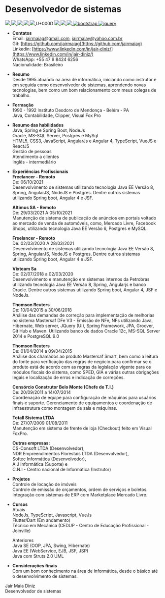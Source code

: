 # Desenvolvedor de sistemas
<a href="https://www.linkedin.com/in/jair-diniz/" alt="linkedin" target="_blank">
<img src="https://img.shields.io/badge/LinkedIn-%230077B5.svg?&style=flat&logo=linkedin&logoColor=white">
</a>
<a href="https://web.whatsapp.com/send?phone=5547984246256&text=Oi%20Jair,%20tudo%20bem?%20Podemos%20conversar?" alt="WhatsApp" target="_blank" rel="noopener noreferrer">
<img src="https://img.shields.io/badge/-WhatsApp-25d366?style=flat&labelColor=25d366&logo=whatsapp&logoColor=white"/>
</a>
<a href="mailto:jairmaiag@gmail.com" alt="gmail" target="_blank">
<img src="https://img.shields.io/badge/-Gmail-FF0000?style=flat&labelColor=FF0000&logo=gmail&logoColor=white&link=mailto:jairmaiag@gmail.com" />
</a>
<a href="mailto:jairmaiay@yahoo.com.br" alt="yahoo" target="_blank">
<img src="https://img.shields.io/badge/-Yahoo-1c3e5c?style=flat&labelColor=1c3e5c&logo=yahoo&logoColor=white&link=mailto:jairmaiay@yahoo.com.br" />
</a>
<a href="https://github.com/jairmaiag" alt="github" target="_blank">
<img src="https://img.shields.io/badge/GitHub-000000?&style=flat&logo=GitHub&logoColor=white">
</a>  
U+000D
<a href="https://html.spec.whatwg.org/multipage/" alt="html5" target="_blank">
<img src="https://img.shields.io/badge/HTML5-d84924?&logo=HTML5&logoColor=white&style=flat" />
</a>
<a href="https://www.w3c.br/Cursos/CursoCSS3/" alt="css" target="_blank">
<img src="https://img.shields.io/badge/CSS3-327fff?&logo=CSS3&logoColor=FFFF&style=flat" />
</a>
<a href="https://www.w3.org/standards/webdesign/script" alt="javascript" target="_blank">
<img src="https://img.shields.io/badge/JavaScript-f0c13d?&logo=javascript&logoColor=white&style=flat"/>
</a>
<a href="https://getbootstrap.com.br/docs/4.1/getting-started/introduction/" alt="bootstrap" target="_blank">
<img src="https://img.shields.io/badge/BootStrap-563d7c?&logo=bootstrap&logoColor=white&style=flat" alt="bootstrap"/>
</a>
<a href="https://jquery.com/" alt="jquary" target="_blank">
<img src="https://img.shields.io/badge/-Jquery-327fff?&logo=jquery&logoColor=FFFF&style=flat" alt="jquery"/>
</a>

* **Contatos**  
	Email: [jairmaiag@gmail.com](jairmaiag@gmail.com), [jairmaiay@yahoo.com.br](jairmaiay@yahoo.com.br)  
	Git: [https://github.com/jairmaiag](https://github.com/jairmaiag)  
	Linkedin: [https://www.linkedin.com/in/jair-diniz/](https://www.linkedin.com/in/jair-diniz/)  
	WhatsApp: +55 47 9 8424 6256  
	Nacionalidade: Brasileiro  

* **Resumo**   
	Desde 1995 atuando na área de informática, iniciando como instrutor e em seguida como desenvolvedor de sistemas, aprendendo novas tecnologias, bem como um bom relacionamento com meus colegas de trabalho.

* **Formação**  
1990 - 1992 Instituto Deodoro de Mendonça - Belém - PA  
Java, Contabilidade, Clipper, Visual Fox Pro

* **Resumo das habilidades**  
 Java, Spring e Spring Boot, NodeJs  
 Oracle, MS-SQL Server, Postgres e MySql  
 HTML5, CSS3, JavaScript, AngularJs e Angular 4, TypeScript, VueJS e ReactJS  
 Gestão de pessoas  
 Atendimento a clientes  
 Inglês - intermediário  

* **Experiências Profissionais**  
 __Freelancer - Remoto__  
 De: 06/10/2021  
 Desenvolvimento de sistemas utilizando tecnologia Java EE Versão 8, Spring, AngularJS, NodeJS e Postgres. Dentre outros sistemas utilizando Spring boot, Angular 4 e JSF.  
 
   __Altimus SA - Remoto__  
 De: 29/03/2021 A 05/10/2021  
 Manutenção de sistema de publicação de anúncios em portais voltado ao mercado de venda de automóveis, como, Mercado Livre, Facebook Shops, utilizando tecnologia Java EE Versão 6, Postgres e MySQL.  
 
   __Freelancer - Remoto__  
 De: 02/03/2020 A 28/03/2021  
 Desenvolvimento de sistemas utilizando tecnologia Java EE Versão 8, Spring, AngularJS, NodeJS e Postgres. Dentre outros sistemas utilizando Spring boot, Angular 4 e JSF.   
	
  __Vixteam Sa__  
De: 02/07/2018 a 02/03/2020  
Desenvolvimento e manutenção em sistemas internos da Petrobras utilizando tecnologia Java EE Versão 8, Spring, Angularjs e banco Oracle. Dentre outros sistemas utilizando Spring boot, Angular 4, JSF e NodeJs.   
	
  __Thomson Reuters__  
De: 10/04/2015 a 30/06/2018  
Análise das demandas de correção para implementação de melhorias no sistema Mastersaf DFe V3 - Emissão de NFe, NFs utilizando Java, Hibernate, Web server,  JQuery (UI), Spring Framework, JPA, Groover, Git Hub e Maven. Utilizando banco de dados Oracle 12c, MS-SQL Server 2014 e PostgreSQL 9.0  

  __Thomson Reuters__  
De: 01/04/2014 a 09/04/2015  
Análise dos chamados ao produto Mastersaf Smart, bem como a leitura do fonte para verificação das regras de negócio para confirmar se o produto está de acordo com as regras da legislação vigente para os módulos fiscais do sistema, como SPED, GIA e várias outras obrigações legais e localização de erros e indicação de correções.  

  __Consórcio Construtor Belo Monte (Chefe de T.I.)__  
De: 20/09/2011 a 14/07/2014  
Coordenação de equipe para configuração de máquinas para usuários finais e suporte. Gerenciamento de equipamentos e coordenação de infraestrutura como montagem de sala e máquinas.  

  __Totall Sistema LTDA__  
De: 27/07/2009 01/08/2011  
Manutenção em sistema de frente de loja (Checkout) feito em Visual FoxPro.  

  __Outras empresas:__  
CS-Consoft LTDA (Desenvolvedor),  
NDR Empreendimentos Florestais LTDA (Desenvolvedor),  
Softec Informática (Desenvolvedor),  
A J Informática (Suporte) e  
C.N.I - Centro nacional de Informática (Instrutor)

* **Projetos**  
Controle de locação de imóveis  
Controle de emissão de orçamentos, ordem de serviços e boletos.  
Integração com sistemas de ERP com Marketplace Mercado Livre.  

* **Cursos**  
Atuais  
  NodeJs, TypeScript, Javascript, VueJs  
  Flutter/Dart (Em andamento)  
  Técnico em Mecânica (CEDUP - Centro de Educação Profissional - Joinville)

  Anteriores  
  Java SE (OOP, JPA, Swing, Hibernate)  
  Java EE (WebService, EJB, JSF, JSP)  
  Java com Struts 2.0 
  UML

* **Considerações finais**  
Com um bom conhecimento na área de informática, desde o básico até o desenvolvimento de sistemas.  

Jair Maia Diniz  
Desenvolvedor de sistemas

